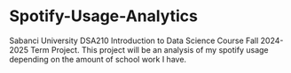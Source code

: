 # Spotify-Usage-Analytics
Sabanci University DSA210 Introduction to Data Science Course Fall 2024-2025 Term Project.
This project will be an analysis of my spotify usage depending on the amount of school work I have.

